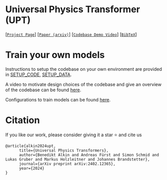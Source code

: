 <meta name="google-site-verification" content="CEfbhS0Lr2d4yTD_pFcgXBd4hCqRgt-ZXFVqJda48XA" />

# Universal Physics Transformer (UPT)

[[`Project Page`](https://ml-jku.github.io/UPT)] [[`Paper (arxiv)`](https://arxiv.org/abs/2402.12365)] [[`Codebase Demo Video`](https://youtu.be/80kc3hscTTg)] [[`BibTeX`](https://github.com/ml-jku/UPT#citation)]

# Train your own models

Instructions to setup the codebase on your own environment are provided in
[SETUP_CODE](https://github.com/ml-jku/UPT/blob/main/SETUP_CODE.md),
[SETUP_DATA](https://github.com/ml-jku/UPT/blob/main/SETUP_DATA.md).

A video to motivate design choices of the codebase and give an overview of the codebase can be
found [here](https://youtu.be/80kc3hscTTg).

Configurations to train models can be found [here](https://github.com/ml-jku/UPT/tree/main/src/yamls).

# Citation

If you like our work, please consider giving it a star :star: and cite us

```
@article{alkin2024upt,
      title={Universal Physics Transformers}, 
      author={Benedikt Alkin and Andreas Fürst and Simon Schmid and Lukas Gruber and Markus Holzleitner and Johannes Brandstetter},
      journal={arXiv preprint arXiv:2402.12365},
      year={2024}
}
```
